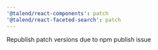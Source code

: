 ```yaml
---
'@talend/react-components': patch
'@talend/react-faceted-search': patch
---
```


Republish patch versions due to npm publish issue
